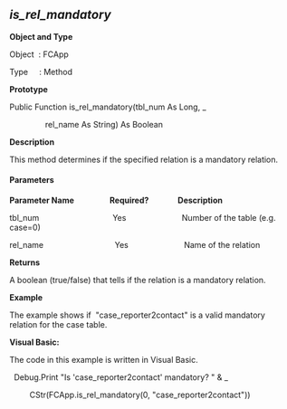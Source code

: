 _is_rel_mandatory_
--------------------

**Object and Type**

Object  : FCApp

Type     : Method

**Prototype**

Public Function is_rel_mandatory(tbl_num As Long, _

                rel_name As String) As Boolean

**Description**

This method determines if the specified relation is a mandatory relation.

#### Parameters
**Parameter Name**                **Required?**             **Description**

tbl_num                                 Yes                         Number of the table (e.g. case=0)

rel_name                                Yes                         Name of the relation

**Returns**

A boolean (true/false) that tells if the relation is a mandatory relation.

**Example**

The example shows if  "case_reporter2contact" is a valid mandatory relation for the case table.

**Visual Basic:**

The code in this example is written in Visual Basic.

  Debug.Print "Is 'case_reporter2contact' mandatory? " & _

         CStr(FCApp.is_rel_mandatory(0, "case_reporter2contact"))